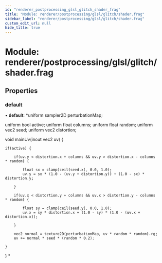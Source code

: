 ```yaml
---
id: "renderer_postprocessing_glsl_glitch_shader_frag"
title: "Module: renderer/postprocessing/glsl/glitch/shader.frag"
sidebar_label: "renderer/postprocessing/glsl/glitch/shader.frag"
custom_edit_url: null
hide_title: true
---
```


# Module: renderer/postprocessing/glsl/glitch/shader.frag

## Properties

### default

• **default**: *uniform sampler2D perturbationMap;

uniform bool active;
uniform float columns;
uniform float random;
uniform vec2 seed;
uniform vec2 distortion;

void mainUv(inout vec2 uv) {

	if(active) {

		if(uv.y < distortion.x + columns && uv.y > distortion.x - columns * random) {

			float sx = clamp(ceil(seed.x), 0.0, 1.0);
			uv.y = sx * (1.0 - (uv.y + distortion.y)) + (1.0 - sx) * distortion.y;

		}

		if(uv.x < distortion.y + columns && uv.x > distortion.y - columns * random) {

			float sy = clamp(ceil(seed.y), 0.0, 1.0);
			uv.x = sy * distortion.x + (1.0 - sy) * (1.0 - (uv.x + distortion.x));

		}

		vec2 normal = texture2D(perturbationMap, uv * random * random).rg;
		uv += normal * seed * (random * 0.2);

	}

}
*
